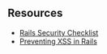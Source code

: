 ## Resources

- [Rails Security Checklist](http://blog.codeship.com/preproduction-checklist-for-a-rails-app/?utm_source=rubyweekly&utm_medium=email)
- [Preventing XSS in Rails](https://www.invicti.com/blog/web-security/preventing-xss-ruby-on-rails-web-applications/)
